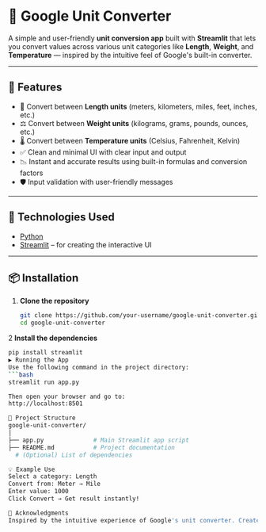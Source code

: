 # 🔄 Google Unit Converter

A simple and user-friendly **unit conversion app** built with **Streamlit** that lets you convert values across various unit categories like **Length**, **Weight**, and **Temperature** — inspired by the intuitive feel of Google's built-in converter.

---

## 🌟 Features

- 🔁 Convert between **Length units** (meters, kilometers, miles, feet, inches, etc.)
- ⚖️ Convert between **Weight units** (kilograms, grams, pounds, ounces, etc.)
- 🌡️ Convert between **Temperature units** (Celsius, Fahrenheit, Kelvin)
- ✅ Clean and minimal UI with clear input and output
- 📉 Instant and accurate results using built-in formulas and conversion factors
- 🛡️ Input validation with user-friendly messages

---

## 🧰 Technologies Used

- [Python](https://www.python.org/)
- [Streamlit](https://streamlit.io/) – for creating the interactive UI

---

## 📦 Installation

1. **Clone the repository**
   ```bash
   git clone https://github.com/your-username/google-unit-converter.git
   cd google-unit-converter

2 **Install the dependencies**
```bash
pip install streamlit
▶️ Running the App
Use the following command in the project directory:
```bash
streamlit run app.py

Then open your browser and go to:
http://localhost:8501

📁 Project Structure
google-unit-converter/
│
├── app.py              # Main Streamlit app script
├── README.md           # Project documentation
  # (Optional) List of dependencies

💡 Example Use
Select a category: Length
Convert from: Meter → Mile
Enter value: 1000
Click Convert → Get result instantly!

🙌 Acknowledgments
Inspired by the intuitive experience of Google's unit converter. Created as a beginner-friendly Python + Streamlit project.
